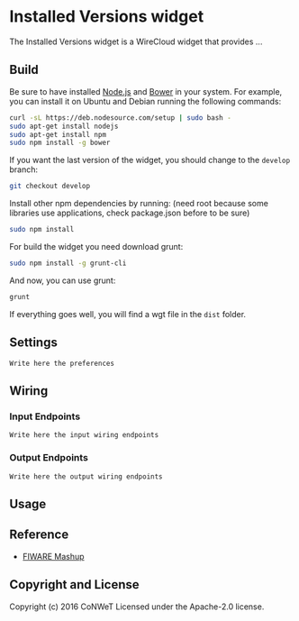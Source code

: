 Installed Versions widget
======================

The Installed Versions widget is a WireCloud widget that provides ...

Build
-----

Be sure to have installed [Node.js](http://node.js) and [Bower](http://bower.io) in your system. For example, you can install it on Ubuntu and Debian running the following commands:

```bash
curl -sL https://deb.nodesource.com/setup | sudo bash -
sudo apt-get install nodejs
sudo apt-get install npm
sudo npm install -g bower
```

If you want the last version of the widget, you should change to the `develop` branch:

```bash
git checkout develop
```

Install other npm dependencies by running: (need root because some libraries use applications, check package.json before to be sure)

```bash
sudo npm install
```

For build the widget you need download grunt:

```bash
sudo npm install -g grunt-cli
```

And now, you can use grunt:

```bash
grunt
```

If everything goes well, you will find a wgt file in the `dist` folder.

## Settings

`Write here the preferences`

## Wiring


### Input Endpoints

`Write here the input wiring endpoints`


### Output Endpoints


`Write here the output wiring endpoints`

## Usage


## Reference

- [FIWARE Mashup](https://mashup.lab.fiware.org/)

## Copyright and License

Copyright (c) 2016 CoNWeT
Licensed under the Apache-2.0 license.
